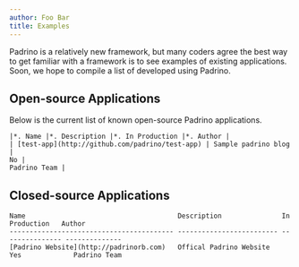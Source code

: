 ```yaml
---
author: Foo Bar
title: Examples
---
```


Padrino is a relatively new framework, but many coders agree the best way to get familiar with a framework is to see
examples of existing applications. Soon, we hope to compile a list of developed using Padrino.


## Open-source Applications

Below is the current list of known open-source Padrino applications.

    |*. Name |*. Description |*. In Production |*. Author |
    | [test-app](http://github.com/padrino/test-app) | Sample padrino blog |
    No |
    Padrino Team |


## Closed-source Applications

    Name                                      Description               In Production   Author
    ----------------------------------------- ------------------------- --------------- --------------
    [Padrino Website](http://padrinorb.com)   Offical Padrino Website   Yes             Padrino Team

